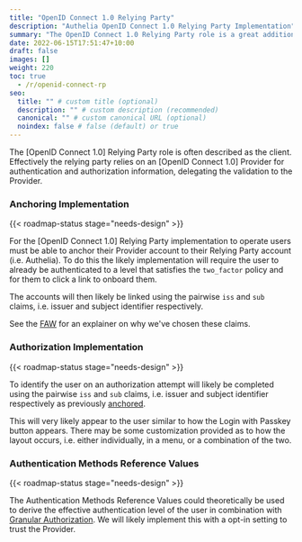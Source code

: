 ```yaml
---
title: "OpenID Connect 1.0 Relying Party"
description: "Authelia OpenID Connect 1.0 Relying Party Implementation"
summary: "The OpenID Connect 1.0 Relying Party role is a great addition to the existing authentication methods Authelia provides."
date: 2022-06-15T17:51:47+10:00
draft: false
images: []
weight: 220
toc: true
  - /r/openid-connect-rp
seo:
  title: "" # custom title (optional)
  description: "" # custom description (recommended)
  canonical: "" # custom canonical URL (optional)
  noindex: false # false (default) or true
---
```


The [OpenID Connect 1.0] Relying Party role is often described as the client. Effectively the relying party relies on an
[OpenID Connect 1.0] Provider for authentication and authorization information, delegating the validation to the
Provider.

### Anchoring Implementation

{{< roadmap-status stage="needs-design" >}}

For the [OpenID Connect 1.0] Relying Party implementation to operate users must be able to anchor their Provider account
to their Relying Party account (i.e. Authelia). To do this the likely implementation will require the user to already be
authenticated to a level that satisfies the `two_factor` policy and for them to click a link to onboard them.

The accounts will then likely be linked using the pairwise `iss` and `sub` claims, i.e. issuer and subject identifier
respectively.

See the
[FAW](../../integration/openid-connect/frequently-asked-questions.md#how-should-i-link-user-accounts-to-authelia-openid-connect-10-responses-in-the-application-im-designing)
for an explainer on why we've chosen these claims.

### Authorization Implementation

{{< roadmap-status stage="needs-design" >}}

To identify the user on an authorization attempt will likely be completed using the pairwise `iss` and `sub` claims,
i.e. issuer and subject identifier respectively as previously [anchored](#anchoring-implementation).

This will very likely appear to the user similar to how the Login with Passkey button appears. There may be some
customization provided as to how the layout occurs, i.e. either individually, in a menu, or a combination of the two.

### Authentication Methods Reference Values

{{< roadmap-status stage="needs-design" >}}

The Authentication Methods Reference Values could theoretically be used to derive the effective authentication level of
the user in combination with [Granular Authorization](../active/granular-authorization.md). We will likely implement
this with a opt-in setting to trust the Provider.

